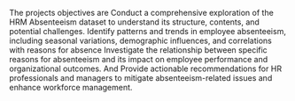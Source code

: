The projects objectives are Conduct a comprehensive exploration of the HRM Absenteeism dataset to understand its structure, contents, and potential challenges.
Identify patterns and trends in employee absenteeism, including seasonal variations, demographic influences, and correlations with reasons for absence
Investigate the relationship between specific reasons for absenteeism and its impact on employee performance and organizational outcomes.
And Provide actionable recommendations for HR professionals and managers to mitigate absenteeism-related issues and enhance workforce management.
